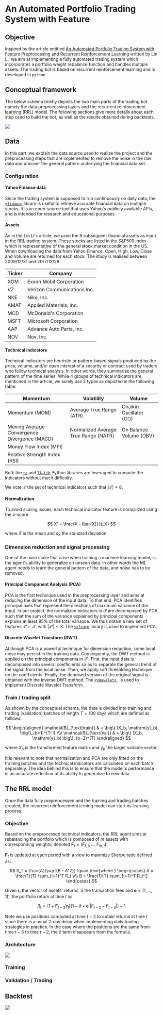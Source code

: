 #  An Automated Portfolio Trading System with Feature

## Objective 

Inspired by the article entitled [An Automated Portfolio Trading System with Feature Preprocessing and Recurrent Reinforcement Learning](https://paperswithcode.com/paper/an-automated-portfolio-trading-system-with) written by Lin Li, we aim at implementing a fully automated trading system which incorporates a portfolio weight rebalance function and handles multiple assets. The trading bot is based on recurrent reinforcement learning and is developed in `python`. 

## Conceptual framework

The below schema briefly depicts the two main parts of the trading bot namely the data preprocessing layers and the recurrent reinforcement learning (RRL) model. The following sections give more details about each step used to build the bot, as well as the results obtained during backtests.

![](imgs/rrl-pca-dwt.png)

## Data 

In this part, we explain the data source used to realize the project and the preprocessing steps that are implemented to remove the noise in the raw data and uncover the general pattern underlying the financial data set.

### Configuration

#### Yahoo Finance data

Since the trading system is supposed to run continuously on daily data, the [`yfinance`](https://pypi.org/project/yfinance/) library is useful to retrieve accurate financial data on multiple stocks. It is an open-source tool that uses Yahoo's publicly available APIs, and is intended for research and educational purposes.

#### Assets

As in the Lin Li's article, we used the 8 subsequent financial assets as input in the RRL trading system. These stocks are listed in the S&P500 index which is representative of the general stock market condition in
the US. When downloading the data from Yahoo Finance, Open, High, Low, Close and Volume are returned for each stock. The study is realised between 2009/12/31 and 2017/12/29. 

|  Ticker | Company  |
|---|---|
| XOM | Exxon Mobil Corporation |
| VZ | Verizon Communications Inc. |
| NKE | Nike, Inc. |
| AMAT | Applied Materials, Inc. |
| MCD | McDonald's Corporation |
| MSFT | Microsoft Corporation |
| AAP | Advance Auto Parts, Inc. |
| NOV | Nov, Inc. |

#### Technical indicators

Technical indicators are heuristic or pattern-based signals produced by the price, volume, and/or open interest of a security or contract used by traders who follow technical analysis. In other words, they summarize the general pattern of the time series. While 4 groups of technical indicators are mentioned in the article, we solely use 3 types as depicted in the following table.

|  Momentum | Volatility  | Volume |
|---|---|---|
| Momentum (MOM)  | Average True Range (ATR) | Chaikin Oscillator (CO) |
| Moving Average Convergence Divergence (MACD) | Normalized Average True Range (NATR) | On Balance Volume (OBV) |
| Money Flow Index (MFI) | | |
| Relative Strength Index (RSI) | | |

Both the [`ta`](https://pypi.org/project/ta/) and [`TA-Lib`](https://mrjbq7.github.io/ta-lib/) Python libraries are leveraged to compute the indicators without much difficulty. 

We note $\mathcal{T}$ the set of technical indicators such that $|\mathcal{T}| = 8$.

#### Normalization 

To avoid scaling issues, each technical indicator feature is normalized using the z-score: 

$$
X' = \frac{X - \bar{X}}{s_X}
$$

where $\bar{X}$ is the mean and $s_X$ the standard deviation. 

### Dimension reduction and signal processing

One of the main stake that arise when training a machine learning model, is the agent's ability to generalize on unseen data. In other words the ML agent needs to learn the general pattern of the data, and noise has to be removed. 

#### Principal Component Analysis (PCA)

PCA is the first technique used in the preprocessing layer and aims at reducing the dimension of the input data. To that end, PCA identifies principal axes that represent the directions of maximum variance of the input. In our project, the normalized indicators in $\mathcal{T}$ are decomposed by PCA such that the sum of the variance explained by principal components explains at least 95% of the total variance. We thus obtain a new set of features $\mathcal{T}' \subset \mathcal{T}$, with $|\mathcal{T}'| < 8$. The [`sklearn`](https://scikit-learn.org/stable/) library is used to implement PCA.

#### Discrete Wavelet Transform (DWT)

ALthough PCA is a powerful technique for dimension reduction, some local noise may persist in the training data. Consequently, the DWT method is applied on the principal components in $\mathcal{T}'$. First, the input data is decomposed into several coefficients so as to separate the general trend of the signal from the local noise. Then, we apply soft thresolding technique on the coefficients. Finally, the denoised version of the original signal is obtained with the inverse DWT method. The [`PyWavelets `](https://pywavelets.readthedocs.io/en/latest/) is used to implement Discrete Wavelet Transform. 

### Train / trading split 

As shown by the conceptual schema, the data is divided into training and trading (validation) batches of length $T=100$ days which are defined as folllows: 

$$
\begin{aligned}
    \mathcal{B}_{\text{train}} & = \big\{ (X_b, \mathrm{y}_b) \big\}_{b=1}^{T-1} \\\\
    \mathcal{B}_{\text{val}} & = \big\{ (X_b, \mathrm{y}_b) \big\}_{b=2}^{T}
\end{aligned}
$$

where $X_b$ is the transformed feature matrix and $\mathrm{y}_b$ the target variable vector. 

It is relevant to note that normalization and PCA are only fitted on the training batches and the technical indicators are calculated on each batch separately. The idea behind this is to ensure that the model's performance is an accurate reflection of its ability to generalize to new data.  

## The RRL model

Once the data fully prepreocessed and the training and trading batches created, the recurrent reinforcement lerning model can start its learning process. 

### Objective

Based on the preprocessed technical indicators, the RRL agent aims at rebalancing the portfolio which is composed of $m$ assets with corresponding weights, denoted $\pmb{F}_t = (F_{1,t}, \dots, F_{m,t})'$. 

$\pmb{F}_t$ is updated at each period with a view to maximize Sharpe ratio defined as: 

$$
S_T = \frac{A}{\sqrt{B - A^2}} \quad \text{where } 
\begin{cases} 
    A = \frac{1}{T} \sum_{t=1}^T R_t \\\\
    B = \frac{1}{T} \sum_{t=1}^T R_t^2
\end{cases}
$$

Given $\pmb{r}_t$ the vector of assets' returns, $\delta$ the transaction fees and $`\pmb{e}=(1, \dots, 1)'`$, the portfolio return at time $t$ is:

$$
R_t = (1 + \pmb{F}_{t-3}'\pmb{r}_{t})(1 - \delta \times \pmb{e}'|F_{t-2} - F_{t-3}|) - 1
$$

Note we use positions computed at time $t-2$ to obtain returns at time $t$ since there is a usual 2-day delay when implementing daily trading strategies in practice. In the case where the positions are the same from time $t-3$ to time $t-2$, the $\delta$ term disappears from the formula.

### Architecture

![](imgs/rrl.png)

### Training 

### Validation / Trading

## Backtest

![](imgs/cum-profits-rrl-pca-dwt-3.png)